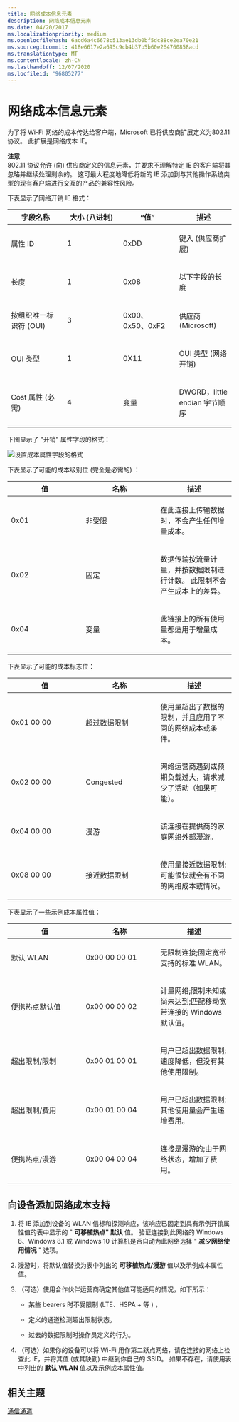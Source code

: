 ```yaml
---
title: 网络成本信息元素
description: 网络成本信息元素
ms.date: 04/20/2017
ms.localizationpriority: medium
ms.openlocfilehash: 6acd6a4c6678c513ae13db0bf5dc88ce2ea70e21
ms.sourcegitcommit: 418e6617e2a695c9cb4b37b5b60e264760858acd
ms.translationtype: MT
ms.contentlocale: zh-CN
ms.lasthandoff: 12/07/2020
ms.locfileid: "96805277"
---
```

# <a name="network-cost-information-element"></a>网络成本信息元素


为了将 Wi-Fi 网络的成本传达给客户端，Microsoft 已将供应商扩展定义为802.11 协议。 此扩展是网络成本 IE。

**注意**  
802.11 协议允许 (向) 供应商定义的信息元素，并要求不理解特定 IE 的客户端将其忽略并继续处理剩余的。 这可最大程度地降低将新的 IE 添加到与其他操作系统类型的现有客户端进行交互的产品的兼容性风险。

 

下表显示了网络开销 IE 格式：

<table>
<colgroup>
<col width="25%" />
<col width="25%" />
<col width="25%" />
<col width="25%" />
</colgroup>
<thead>
<tr class="header">
<th>字段名称</th>
<th>大小 (八进制) </th>
<th>“值”</th>
<th>描述</th>
</tr>
</thead>
<tbody>
<tr class="odd">
<td><p>属性 ID</p></td>
<td><p>1</p></td>
<td><p>0xDD</p></td>
<td><p>键入 (供应商扩展) </p></td>
</tr>
<tr class="even">
<td><p>长度</p></td>
<td><p>1</p></td>
<td><p>0x08</p></td>
<td><p>以下字段的长度</p></td>
</tr>
<tr class="odd">
<td><p>按组织唯一标识符 (OUI) </p></td>
<td><p>3</p></td>
<td><p>0x00、0x50、0xF2</p></td>
<td><p>供应商 (Microsoft) </p></td>
</tr>
<tr class="even">
<td><p>OUI 类型</p></td>
<td><p>1</p></td>
<td><p>0X11</p></td>
<td><p>OUI 类型 (网络开销) </p></td>
</tr>
<tr class="odd">
<td><p>Cost 属性 (必需) </p></td>
<td><p>4</p></td>
<td><p>变量</p></td>
<td><p>DWORD，little endian 字节顺序</p></td>
</tr>
</tbody>
</table>

 

下图显示了 "开销" 属性字段的格式：

![设置成本属性字段的格式](images/fig1-mb-format-cost-attr-field.jpg)

下表显示了可能的成本级别位 (完全是必需的) ：

<table>
<colgroup>
<col width="33%" />
<col width="33%" />
<col width="33%" />
</colgroup>
<thead>
<tr class="header">
<th>值</th>
<th>名称</th>
<th>描述</th>
</tr>
</thead>
<tbody>
<tr class="odd">
<td><p>0x01</p></td>
<td><p>非受限</p></td>
<td><p>在此连接上传输数据时，不会产生任何增量成本。</p></td>
</tr>
<tr class="even">
<td><p>0x02</p></td>
<td><p>固定</p></td>
<td><p>数据传输按流量计量，并按数据限制进行计数。 此限制不会产生成本上的差异。</p></td>
</tr>
<tr class="odd">
<td><p>0x04</p></td>
<td><p>变量</p></td>
<td><p>此链接上的所有使用量都适用于增量成本。</p></td>
</tr>
</tbody>
</table>

 

下表显示了可能的成本标志位：

<table>
<colgroup>
<col width="33%" />
<col width="33%" />
<col width="33%" />
</colgroup>
<thead>
<tr class="header">
<th>值</th>
<th>名称</th>
<th>描述</th>
</tr>
</thead>
<tbody>
<tr class="odd">
<td><p>0x01 00 00</p></td>
<td><p>超过数据限制</p></td>
<td><p>使用量超出了数据的限制，并且应用了不同的网络成本或条件。</p></td>
</tr>
<tr class="even">
<td><p>0x02 00 00</p></td>
<td><p>Congested</p></td>
<td><p>网络运营商遇到或预期负载过大，请求减少了活动（如果可能）。</p></td>
</tr>
<tr class="odd">
<td><p>0x04 00 00</p></td>
<td><p>漫游</p></td>
<td><p>该连接在提供商的家庭网络外部漫游。</p></td>
</tr>
<tr class="even">
<td><p>0x08 00 00</p></td>
<td><p>接近数据限制</p></td>
<td><p>使用量接近数据限制;可能很快就会有不同的网络成本或情况。</p></td>
</tr>
</tbody>
</table>

 

下表显示了一些示例成本属性值：

<table>
<colgroup>
<col width="33%" />
<col width="33%" />
<col width="33%" />
</colgroup>
<thead>
<tr class="header">
<th>值</th>
<th>名称</th>
<th>描述</th>
</tr>
</thead>
<tbody>
<tr class="odd">
<td><p>默认 WLAN</p></td>
<td><p>0x00 00 00 01</p></td>
<td><p>无限制连接;固定宽带支持的标准 WLAN。</p></td>
</tr>
<tr class="even">
<td><p>便携热点默认值</p></td>
<td><p>0x00 00 00 02</p></td>
<td><p>计量网络;限制未知或尚未达到;匹配移动宽带连接的 Windows 默认值。</p></td>
</tr>
<tr class="odd">
<td><p>超出限制/限制</p></td>
<td><p>0x00 01 00 01</p></td>
<td><p>用户已超出数据限制;速度降低，但没有其他使用限制。</p></td>
</tr>
<tr class="even">
<td><p>超出限制/费用</p></td>
<td><p>0x00 01 00 04</p></td>
<td><p>用户已超出数据限制;其他使用量会产生递增费用。</p></td>
</tr>
<tr class="odd">
<td><p>便携热点/漫游</p></td>
<td><p>0x00 04 00 04</p></td>
<td><p>连接是漫游的;由于网络状态，增加了费用。</p></td>
</tr>
</tbody>
</table>

 

## <a name="span-idadd_network_cost_support_to_your_devicespanspan-idadd_network_cost_support_to_your_devicespanspan-idadd_network_cost_support_to_your_devicespanadd-network-cost-support-to-your-device"></a><span id="Add_network_cost_support_to_your_device"></span><span id="add_network_cost_support_to_your_device"></span><span id="ADD_NETWORK_COST_SUPPORT_TO_YOUR_DEVICE"></span>向设备添加网络成本支持


1.  将 IE 添加到设备的 WLAN 信标和探测响应，该响应已固定到具有示例开销属性值的表中显示的 " **可移植热点" 默认** 值。 验证连接到此网络的 Windows 8、Windows 8.1 或 Windows 10 计算机是否自动为此网络选择 " **减少网络使用情况** " 选项。

2.  漫游时，将默认值替换为表中列出的 **可移植热点/漫游** 值以及示例成本属性值。

3.  （可选）使用合作伙伴运营商确定其他值可能适用的情况，如下所示：

    -   某些 bearers 时不受限制 (LTE、HSPA + 等 ) ，

    -   定义的通道检测超出限制状态。

    -   过去的数据限制时操作员定义的行为。

4.  （可选）如果你的设备可以将 Wi-Fi 用作第二跃点网络，请在连接的网络上检查此 IE，并将其值 (或其缺勤) 中继到你自己的 SSID。 如果不存在，请使用表中列出的 **默认 WLAN** 值以及示例成本属性值。

## <a name="span-idrelated_topicsspanrelated-topics"></a><span id="related_topics"></span>相关主题


[通信通道](communication-channels.md)

 

 






